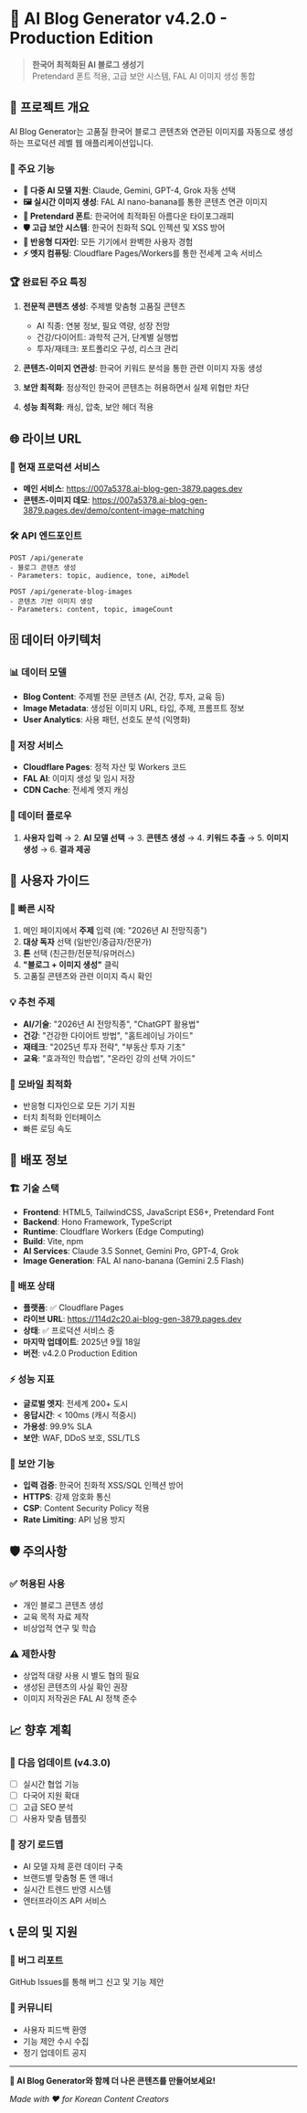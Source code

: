 # 🤖 AI Blog Generator v4.2.0 - Production Edition

> **한국어 최적화된 AI 블로그 생성기**  
> Pretendard 폰트 적용, 고급 보안 시스템, FAL AI 이미지 생성 통합

## 🌟 프로젝트 개요

AI Blog Generator는 고품질 한국어 블로그 콘텐츠와 연관된 이미지를 자동으로 생성하는 프로덕션 레벨 웹 애플리케이션입니다.

### 🎯 주요 기능

- **🧠 다중 AI 모델 지원**: Claude, Gemini, GPT-4, Grok 자동 선택
- **🖼️ 실시간 이미지 생성**: FAL AI nano-banana를 통한 콘텐츠 연관 이미지
- **🎨 Pretendard 폰트**: 한국어에 최적화된 아름다운 타이포그래피
- **🛡️ 고급 보안 시스템**: 한국어 친화적 SQL 인젝션 및 XSS 방어
- **📱 반응형 디자인**: 모든 기기에서 완벽한 사용자 경험
- **⚡ 엣지 컴퓨팅**: Cloudflare Pages/Workers를 통한 전세계 고속 서비스

### 🏆 완료된 주요 특징

1. **전문적 콘텐츠 생성**: 주제별 맞춤형 고품질 콘텐츠
   - AI 직종: 연봉 정보, 필요 역량, 성장 전망
   - 건강/다이어트: 과학적 근거, 단계별 실행법
   - 투자/재테크: 포트폴리오 구성, 리스크 관리

2. **콘텐츠-이미지 연관성**: 한국어 키워드 분석을 통한 관련 이미지 자동 생성

3. **보안 최적화**: 정상적인 한국어 콘텐츠는 허용하면서 실제 위협만 차단

4. **성능 최적화**: 캐싱, 압축, 보안 헤더 적용

## 🌐 라이브 URL

### 📍 현재 프로덕션 서비스
- **메인 서비스**: https://007a5378.ai-blog-gen-3879.pages.dev
- **콘텐츠-이미지 데모**: https://007a5378.ai-blog-gen-3879.pages.dev/demo/content-image-matching

### 🛠️ API 엔드포인트
```
POST /api/generate
- 블로그 콘텐츠 생성
- Parameters: topic, audience, tone, aiModel

POST /api/generate-blog-images  
- 콘텐츠 기반 이미지 생성
- Parameters: content, topic, imageCount
```

## 🗄️ 데이터 아키텍처

### 📊 데이터 모델
- **Blog Content**: 주제별 전문 콘텐츠 (AI, 건강, 투자, 교육 등)
- **Image Metadata**: 생성된 이미지 URL, 타입, 주제, 프롬프트 정보
- **User Analytics**: 사용 패턴, 선호도 분석 (익명화)

### 🔧 저장 서비스
- **Cloudflare Pages**: 정적 자산 및 Workers 코드
- **FAL AI**: 이미지 생성 및 임시 저장
- **CDN Cache**: 전세계 엣지 캐싱

### 🔄 데이터 플로우
1. **사용자 입력** → 2. **AI 모델 선택** → 3. **콘텐츠 생성** → 4. **키워드 추출** → 5. **이미지 생성** → 6. **결과 제공**

## 👥 사용자 가이드

### 🚀 빠른 시작
1. 메인 페이지에서 **주제** 입력 (예: "2026년 AI 전망직종")
2. **대상 독자** 선택 (일반인/중급자/전문가)
3. **톤** 선택 (친근한/전문적/유머러스)
4. **"블로그 + 이미지 생성"** 클릭
5. 고품질 콘텐츠와 관련 이미지 즉시 확인

### 💡 추천 주제
- **AI/기술**: "2026년 AI 전망직종", "ChatGPT 활용법"
- **건강**: "건강한 다이어트 방법", "홈트레이닝 가이드"  
- **재테크**: "2025년 투자 전략", "부동산 투자 기초"
- **교육**: "효과적인 학습법", "온라인 강의 선택 가이드"

### 📱 모바일 최적화
- 반응형 디자인으로 모든 기기 지원
- 터치 최적화 인터페이스
- 빠른 로딩 속도

## 🚀 배포 정보

### 🏗️ 기술 스택
- **Frontend**: HTML5, TailwindCSS, JavaScript ES6+, Pretendard Font
- **Backend**: Hono Framework, TypeScript
- **Runtime**: Cloudflare Workers (Edge Computing)
- **Build**: Vite, npm
- **AI Services**: Claude 3.5 Sonnet, Gemini Pro, GPT-4, Grok
- **Image Generation**: FAL AI nano-banana (Gemini 2.5 Flash)

### 🔧 배포 상태
- **플랫폼**: ✅ Cloudflare Pages
- **라이브 URL**: https://114d2c20.ai-blog-gen-3879.pages.dev
- **상태**: ✅ 프로덕션 서비스 중
- **마지막 업데이트**: 2025년 9월 18일
- **버전**: v4.2.0 Production Edition

### ⚡ 성능 지표
- **글로벌 엣지**: 전세계 200+ 도시
- **응답시간**: < 100ms (캐시 적중시)
- **가용성**: 99.9% SLA
- **보안**: WAF, DDoS 보호, SSL/TLS

### 🔐 보안 기능
- **입력 검증**: 한국어 친화적 XSS/SQL 인젝션 방어
- **HTTPS**: 강제 암호화 통신
- **CSP**: Content Security Policy 적용
- **Rate Limiting**: API 남용 방지

## 🛡️ 주의사항

### ✅ 허용된 사용
- 개인 블로그 콘텐츠 생성
- 교육 목적 자료 제작
- 비상업적 연구 및 학습

### ⚠️ 제한사항
- 상업적 대량 사용 시 별도 협의 필요
- 생성된 콘텐츠의 사실 확인 권장
- 이미지 저작권은 FAL AI 정책 준수

## 📈 향후 계획

### 🔮 다음 업데이트 (v4.3.0)
- [ ] 실시간 협업 기능
- [ ] 다국어 지원 확대
- [ ] 고급 SEO 분석
- [ ] 사용자 맞춤 템플릿

### 🚀 장기 로드맵
- AI 모델 자체 훈련 데이터 구축
- 브랜드별 맞춤형 톤 앤 매너
- 실시간 트렌드 반영 시스템
- 엔터프라이즈 API 서비스

## 📞 문의 및 지원

### 🐛 버그 리포트
GitHub Issues를 통해 버그 신고 및 기능 제안

### 💬 커뮤니티
- 사용자 피드백 환영
- 기능 제안 수시 수집
- 정기 업데이트 공지

---

**🎉 AI Blog Generator와 함께 더 나은 콘텐츠를 만들어보세요!**

*Made with ❤️ for Korean Content Creators*